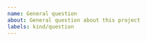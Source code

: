 ```yaml
---
name: General question
about: General question about this project
labels: kind/question
---
```


<!--
If the matter is security related, please disclose it privately via security@birthday.dev
-->
